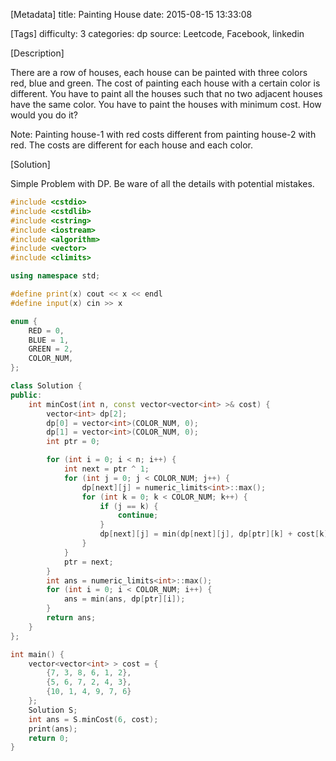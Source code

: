 [Metadata]
title: Painting House
date: 2015-08-15 13:33:08

[Tags]
difficulty: 3
categories: dp
source: Leetcode, Facebook, linkedin

[Description]

There are a row of houses, each house can be painted with three colors red, blue and green. The cost of painting each house with a certain color is different. You have to paint all the houses such that no two adjacent houses have the same color.
You have to paint the houses with minimum cost. How would you do it?

Note: Painting house-1 with red costs different from painting house-2 with red.  The costs are different for each house and each color.

[Solution]

Simple Problem with DP. Be ware of all the details with potential mistakes.

```cpp
#include <cstdio>
#include <cstdlib>
#include <cstring>
#include <iostream>
#include <algorithm>
#include <vector>
#include <climits>

using namespace std;

#define print(x) cout << x << endl
#define input(x) cin >> x

enum {
    RED = 0,
    BLUE = 1,
    GREEN = 2,
    COLOR_NUM,
};

class Solution {
public:
    int minCost(int n, const vector<vector<int> >& cost) {
        vector<int> dp[2];
        dp[0] = vector<int>(COLOR_NUM, 0);
        dp[1] = vector<int>(COLOR_NUM, 0);
        int ptr = 0;

        for (int i = 0; i < n; i++) {
            int next = ptr ^ 1;
            for (int j = 0; j < COLOR_NUM; j++) {
                dp[next][j] = numeric_limits<int>::max();
                for (int k = 0; k < COLOR_NUM; k++) {
                    if (j == k) {
                        continue;
                    }
                    dp[next][j] = min(dp[next][j], dp[ptr][k] + cost[k][i]);
                }
            }
            ptr = next;
        }
        int ans = numeric_limits<int>::max();
        for (int i = 0; i < COLOR_NUM; i++) {
            ans = min(ans, dp[ptr][i]);
        }
        return ans;
    }
};

int main() {
    vector<vector<int> > cost = {
        {7, 3, 8, 6, 1, 2},
        {5, 6, 7, 2, 4, 3},
        {10, 1, 4, 9, 7, 6}
    };
    Solution S;
    int ans = S.minCost(6, cost);
    print(ans);
    return 0;
}
```
